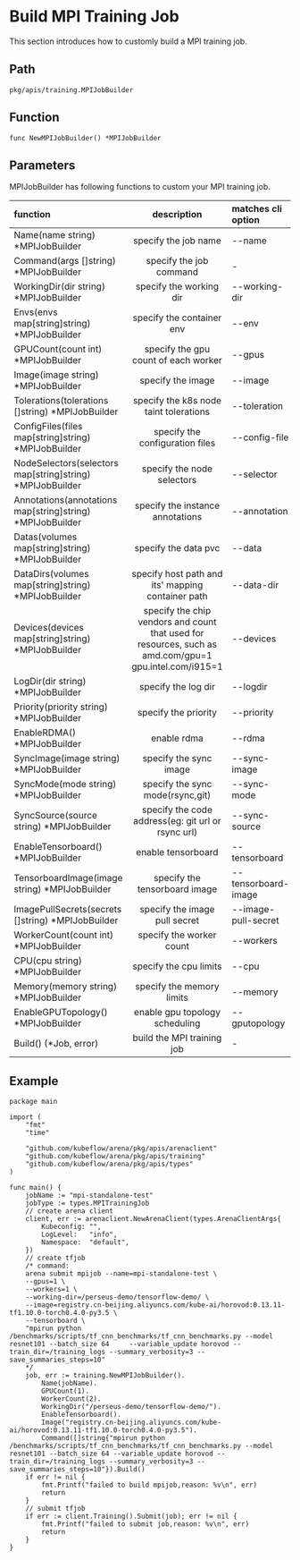 # Build MPI Training Job

This section introduces how to customly build a MPI training job.

## Path

    pkg/apis/training.MPIJobBuilder

## Function

    func NewMPIJobBuilder() *MPIJobBuilder

## Parameters

MPIJobBuilder has following functions to custom your MPI training job.

| function                                                  |  description  | matches cli option  |
|:----------------------------------------------------------|:--:|:--------------------|
| Name(name string) *MPIJobBuilder                          | specify the job name   | --name              |
| Command(args []string) *MPIJobBuilder                     |  specify the job command  | -                   |
| WorkingDir(dir string) *MPIJobBuilder                     | specify the working dir  | --working-dir       |
| Envs(envs map[string]string) *MPIJobBuilder               | specify the container env   | --env               |
| GPUCount(count int) *MPIJobBuilder                        |  specify the gpu count of each worker | --gpus              |
| Image(image string) *MPIJobBuilder                        |  specify the image  | --image             |
| Tolerations(tolerations []string) *MPIJobBuilder          | specify the k8s node taint tolerations   | --toleration        |
| ConfigFiles(files map[string]string) *MPIJobBuilder       | specify the configuration files   | --config-file       |
| NodeSelectors(selectors map[string]string) *MPIJobBuilder | specify the node selectors   | --selector          |
| Annotations(annotations map[string]string) *MPIJobBuilder | specify the instance annotations   | --annotation        |
| Datas(volumes map[string]string) *MPIJobBuilder           | specify the data pvc   | --data              |
| DataDirs(volumes map[string]string) *MPIJobBuilder        |  specify host path and its'  mapping container path  | --data-dir          |
| Devices(devices map[string]string) *MPIJobBuilder         |  specify the chip vendors and count that used for resources, such as amd.com/gpu=1 gpu.intel.com/i915=1  | --devices           |
| LogDir(dir string) *MPIJobBuilder                         | specify the log dir   | --logdir            |
| Priority(priority string) *MPIJobBuilder                  | specify the priority   | --priority          |
| EnableRDMA() *MPIJobBuilder                               | enable rdma   | --rdma              |
| SyncImage(image string) *MPIJobBuilder                    | specify the sync image   | --sync-image        |
| SyncMode(mode string) *MPIJobBuilder                      | specify the sync mode(rsync,git)| --sync-mode         |
| SyncSource(source string) *MPIJobBuilder                  | specify the code address(eg: git url or rsync url)   | --sync-source       |
| EnableTensorboard() *MPIJobBuilder                        | enable tensorboard   | --tensorboard       |
| TensorboardImage(image string) *MPIJobBuilder             | specify the tensorboard image   | --tensorboard-image |
| ImagePullSecrets(secrets []string) *MPIJobBuilder         | specify the image pull secret   | --image-pull-secret |
| WorkerCount(count int) *MPIJobBuilder                     | specify the worker count | --workers           |
| CPU(cpu string) *MPIJobBuilder                            | specify the cpu limits| --cpu               |
| Memory(memory string) *MPIJobBuilder                      | specify the memory limits| --memory            |
| EnableGPUTopology() *MPIJobBuilder                        | enable gpu topology scheduling| --gputopology       |
| Build() (*Job, error)                                     | build the MPI training job | -                   |

## Example

    package main

    import (
        "fmt"
        "time"

        "github.com/kubeflow/arena/pkg/apis/arenaclient"
        "github.com/kubeflow/arena/pkg/apis/training"
        "github.com/kubeflow/arena/pkg/apis/types"
    )

    func main() {
        jobName := "mpi-standalone-test"
        jobType := types.MPITrainingJob
        // create arena client
        client, err := arenaclient.NewArenaClient(types.ArenaClientArgs{
            Kubeconfig: "",
            LogLevel:   "info",
            Namespace:  "default",
        })
        // create tfjob
        /* command:
        arena submit mpijob --name=mpi-standalone-test \
        --gpus=1 \
        --workers=1 \
        --working-dir=/perseus-demo/tensorflow-demo/ \
        --image=registry.cn-beijing.aliyuncs.com/kube-ai/horovod:0.13.11-tf1.10.0-torch0.4.0-py3.5 \
        --tensorboard \
        "mpirun python /benchmarks/scripts/tf_cnn_benchmarks/tf_cnn_benchmarks.py --model resnet101 --batch_size 64     --variable_update horovod --train_dir=/training_logs --summary_verbosity=3 --save_summaries_steps=10"
        */
        job, err := training.NewMPIJobBuilder().
            Name(jobName).
            GPUCount(1).
            WorkerCount(2).
            WorkingDir("/perseus-demo/tensorflow-demo/").
            EnableTensorboard().
            Image("registry.cn-beijing.aliyuncs.com/kube-ai/horovod:0.13.11-tf1.10.0-torch0.4.0-py3.5").
            Command([]string{"mpirun python /benchmarks/scripts/tf_cnn_benchmarks/tf_cnn_benchmarks.py --model resnet101 --batch_size 64 --variable_update horovod --train_dir=/training_logs --summary_verbosity=3 --save_summaries_steps=10"}).Build()
        if err != nil {
            fmt.Printf("failed to build mpijob,reason: %v\n", err)
            return
        }
        // submit tfjob
        if err := client.Training().Submit(job); err != nil {
            fmt.Printf("failed to submit job,reason: %v\n", err)
            return
        }
    }